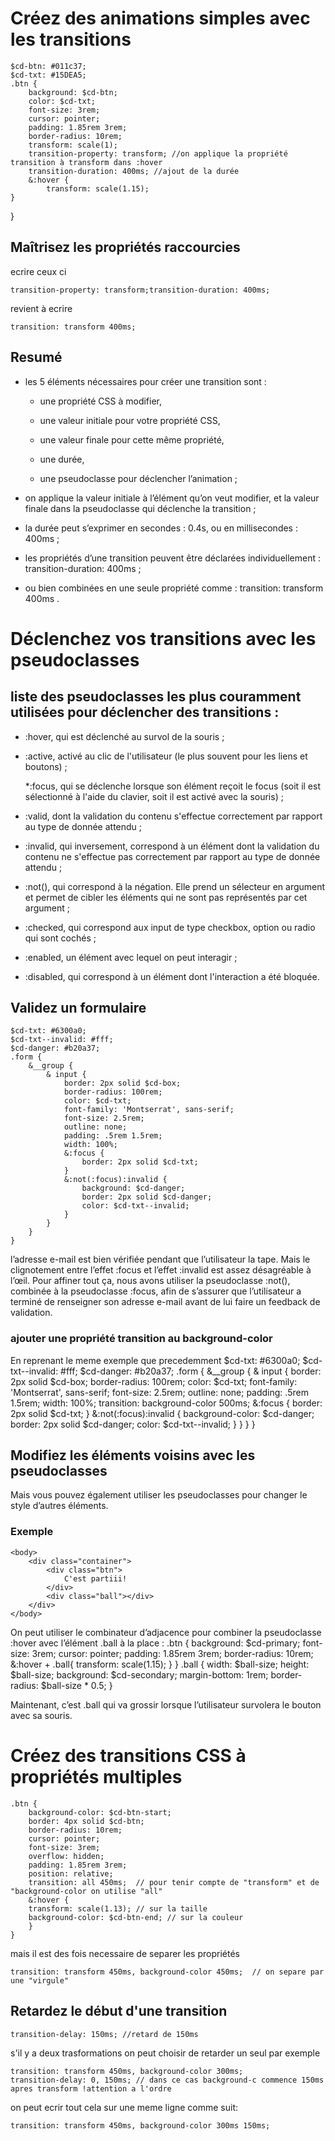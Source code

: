 # Créez des animations simples avec les transitions

    $cd-btn: #011c37;
    $cd-txt: #15DEA5;
    .btn {
        background: $cd-btn;
        color: $cd-txt;
        font-size: 3rem;
        cursor: pointer;
        padding: 1.85rem 3rem;
        border-radius: 10rem;
        transform: scale(1);
        transition-property: transform; //on applique la propriété transition à transform dans :hover
        transition-duration: 400ms; //ajout de la durée
        &:hover {
            transform: scale(1.15);
    }

}

## Maîtrisez les propriétés raccourcies

ecrire ceux ci

    transition-property: transform;transition-duration: 400ms;

revient à ecrire

    transition: transform 400ms;

## Resumé

- les 5 éléments nécessaires pour créer une transition sont :

  - une propriété CSS à modifier,

  - une valeur initiale pour votre propriété CSS,

  - une valeur finale pour cette même propriété,

  - une durée,

  - une pseudoclasse pour déclencher l’animation ;

- on applique la valeur initiale à l’élément qu’on veut modifier, et la valeur finale dans la pseudoclasse qui déclenche la transition ;

- la durée peut s’exprimer en secondes : 0.4s, ou en millisecondes : 400ms ;

- les propriétés d’une transition peuvent être déclarées individuellement : transition-duration: 400ms ;

- ou bien combinées en une seule propriété comme : transition: transform 400ms .

# Déclenchez vos transitions avec les pseudoclasses

## liste des pseudoclasses les plus couramment utilisées pour déclencher des transitions :

- :hover, qui est déclenché au survol de la souris ;

- :active, activé au clic de l'utilisateur (le plus souvent pour les liens et boutons) ;

  \*:focus, qui se déclenche lorsque son élément reçoit le focus (soit il est sélectionné à l'aide du clavier, soit il est activé avec la souris) ;

- :valid, dont la validation du contenu s'effectue correctement par rapport au type de donnée attendu ;

- :invalid, qui inversement, correspond à un élément dont la validation du contenu ne s'effectue pas correctement par rapport au type de donnée attendu ;

- :not(), qui correspond à la négation. Elle prend un sélecteur en argument et permet de cibler les éléments qui ne sont pas représentés par cet argument ;

- :checked, qui correspond aux input de type checkbox, option ou radio qui sont cochés ;

- :enabled, un élément avec lequel on peut interagir ;

- :disabled, qui correspond à un élément dont l'interaction a été bloquée.

## Validez un formulaire

    $cd-txt: #6300a0;
    $cd-txt--invalid: #fff;
    $cd-danger: #b20a37;
    .form {
        &__group {
            & input {
                border: 2px solid $cd-box;
                border-radius: 100rem;
                color: $cd-txt;
                font-family: 'Montserrat', sans-serif;
                font-size: 2.5rem;
                outline: none;
                padding: .5rem 1.5rem;
                width: 100%;
                &:focus {
                    border: 2px solid $cd-txt;
                }
                &:not(:focus):invalid {
                    background: $cd-danger;
                    border: 2px solid $cd-danger;
                    color: $cd-txt--invalid;
                }
            }
        }
    }

l’adresse e-mail est bien vérifiée pendant que l’utilisateur la tape. Mais le clignotement entre l’effet :focus et l’effet :invalid est assez désagréable à l’œil. Pour affiner tout ça, nous avons utiliser la pseudoclasse :not(), combinée à la pseudoclasse :focus, afin de s’assurer que l’utilisateur a terminé de renseigner son adresse e-mail avant de lui faire un feedback de validation.

### ajouter une propriété transition au background-color

En reprenant le meme exemple que precedemment
$cd-txt: #6300a0;
$cd-txt--invalid: #fff;
$cd-danger: #b20a37;
.form {
&\_\_group {
& input {
border: 2px solid $cd-box;
border-radius: 100rem;
color: $cd-txt;
font-family: 'Montserrat', sans-serif;
font-size: 2.5rem;
outline: none;
padding: .5rem 1.5rem;
width: 100%;
transition: background-color 500ms;
&:focus {
border: 2px solid $cd-txt;
}
&:not(:focus):invalid {
background-color: $cd-danger;
border: 2px solid $cd-danger;
color: $cd-txt--invalid;
}
}
}
}

## Modifiez les éléments voisins avec les pseudoclasses

Mais vous pouvez également utiliser les pseudoclasses pour changer le style d’autres éléments.

### Exemple

    <body>
        <div class="container">
            <div class="btn">
                C'est partiii!
            </div>
            <div class="ball"></div>
        </div>
    </body>

On peut utiliser le combinateur d’adjacence pour combiner la pseudoclasse :hover avec l’élément .ball à la place :
.btn {
background: $cd-primary;
font-size: 3rem;
cursor: pointer;
padding: 1.85rem 3rem;
border-radius: 10rem;
&:hover + .ball{
transform: scale(1.15);
}
}
.ball {
width: $ball-size;
height: $ball-size;
background: $cd-secondary;
margin-bottom: 1rem;
border-radius: $ball-size \* 0.5;
}

Maintenant, c’est .ball qui va grossir lorsque l’utilisateur survolera le bouton avec sa souris.

# Créez des transitions CSS à propriétés multiples

    .btn {
        background-color: $cd-btn-start;
        border: 4px solid $cd-btn;
        border-radius: 10rem;
        cursor: pointer;
        font-size: 3rem;
        overflow: hidden;
        padding: 1.85rem 3rem;
        position: relative;
        transition: all 450ms;  // pour tenir compte de "transform" et de "background-color on utilise "all"
        &:hover {
        transform: scale(1.13); // sur la taille
        background-color: $cd-btn-end; // sur la couleur
        }
    }

mais il est des fois necessaire de separer les propriétés

    transition: transform 450ms, background-color 450ms;  // on separe par une "virgule"

## Retardez le début d'une transition

    transition-delay: 150ms; //retard de 150ms

s'il y a deux trasformations on peut choisir de retarder un seul par exemple

    transition: transform 450ms, background-color 300ms;
    transition-delay: 0, 150ms; // dans ce cas background-c commence 150ms apres transform !attention a l'ordre

on peut ecrir tout cela sur une meme ligne comme suit:

    transition: transform 450ms, background-color 300ms 150ms;
